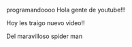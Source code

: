 programandoooo
Hola gente de youtube!!!

Hoy les traigo nuevo video!!


Del maravilloso spider man




